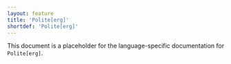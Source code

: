 ```yaml
---
layout: feature
title: 'Polite[erg]'
shortdef: 'Polite[erg]'
---
```


This document is a placeholder for the language-specific documentation
for `Polite[erg]`.
